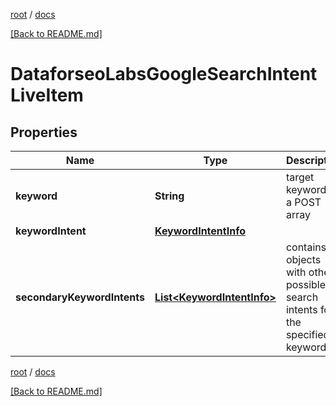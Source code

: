 [root](./../ "root") / [docs](./ "docs")

[[Back to README.md]](./../README.md "[Back to README.md]")

# DataforseoLabsGoogleSearchIntentLiveItem

## Properties

| Name | Type | Description | Notes |
|------------ | ------------- | ------------- | -------------|
|**keyword** | **String** | target keyword in a POST array |  [optional] |
|**keywordIntent** | [**KeywordIntentInfo**](KeywordIntentInfo.md) |  |  [optional] |
|**secondaryKeywordIntents** | [**List&lt;KeywordIntentInfo&gt;**](KeywordIntentInfo.md) | contains objects with other possible search intents for the specified keyword |  [optional] |

[root](./../ "root") / [docs](./ "docs")

[[Back to README.md]](./../README.md "[Back to README.md]")